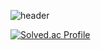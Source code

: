 ![header](https://capsule-render.vercel.app/api?type=wave&color=timeAuto&height=255&section=header&text=알고리즘%20개념정리%20및%20문제풀이&fontSize=50)

[![Solved.ac Profile](http://mazassumnida.wtf/api/v2/generate_badge?boj=animoto1)](https://solved.ac/animoto1/)

